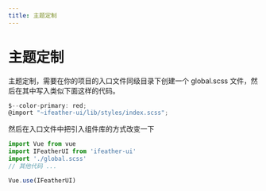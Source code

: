 ```yaml
---
title: 主题定制
---
```

# 主题定制

主题定制，需要在你的项目的入口文件同级目录下创建一个 global.scss 文件，然后在其中写入类似下面这样的代码。
```js
$--color-primary: red;
@import "~ifeather-ui/lib/styles/index.scss";
```

然后在入口文件中把引入组件库的方式改变一下

```js
import Vue from vue
import IFeatherUI from 'ifeather-ui'
import './global.scss'
// 其他代码 ...

Vue.use(IFeatherUI)
```